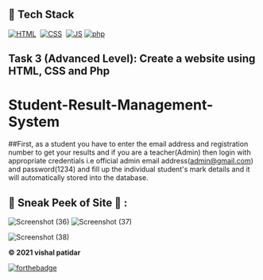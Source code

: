 

## 📌 Tech Stack 
[![HTML](https://img.shields.io/badge/html5%20-%23E34F26.svg?&style=for-the-badge&logo=html5&logoColor=white)](https://github.com/vishal46556/LGMVIP-WebDev/search?l=html)&nbsp; [![CSS](https://img.shields.io/badge/css3%20-%231572B6.svg?&style=for-the-badge&logo=css3&logoColor=white)](https://github.com/vishal46556/LGMVIP-WebDev/search?l=css)&nbsp;
[![JS](https://img.shields.io/badge/javascript%20-%23323330.svg?&style=for-the-badge&logo=javascript&logoColor=%23F7DF1E)](https://github.com/jigar-sable/LGMVIP-WebDev/search?l=javascript)
[![php](https://img.shields.io/badge/php3%20-%23E34F26.svg?&style=for-the-badge&logo=php7&logoColor=white)](https://github.com/vishal46556/LGMVIP-WebDev/search?l=php)&nbsp;  

## Task 3 (Advanced Level): Create a  website using HTML, CSS and Php 

# Student-Result-Management-System



##First, as a student you have to enter the email address and registration number to get your results and if you are a teacher(Admin) then login with appropriate credentials i.e official admin email address(admin@gmail.com) and password(1234) and fill up the individual student's mark details and it will automatically stored into the database.


## 📌 Sneak Peek of Site 🙈 :
![Screenshot (36)](https://user-images.githubusercontent.com/79128256/132113686-a6aa8aa9-c573-4ab6-998c-2861dddc7157.png)
![Screenshot (37)](https://user-images.githubusercontent.com/79128256/132113688-e1e067fa-bc01-4f96-ae48-547870822482.png)

![Screenshot (38)](https://user-images.githubusercontent.com/79128256/132113690-d3eae6fc-f5fa-4ae6-b506-84783140cb26.png)  

**© 2021 vishal patidar** 

[![forthebadge](https://forthebadge.com/images/badges/built-with-love.svg)](https://forthebadge.com)







